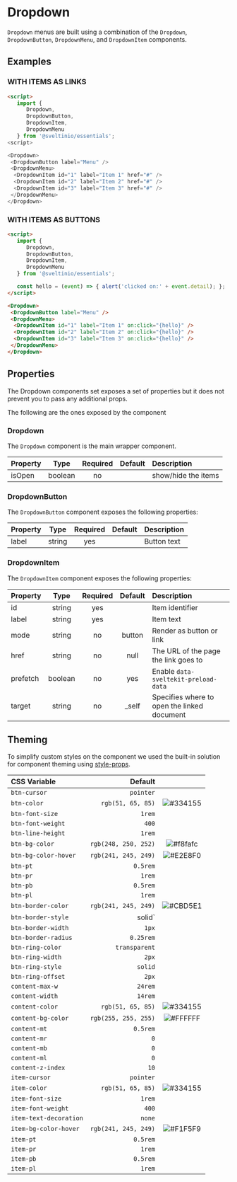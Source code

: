 # Dropdown

`Dropdown` menus are built using a combination of the `Dropdown`, `DropdownButton`, `DropdownMenu`, and `DropdownItem` components.

## Examples

### **WITH ITEMS AS LINKS**

```html
<script>
   import {
      Dropdown,
      DropdownButton,
      DropdownItem,
      DropdownMenu
   } from '@sveltinio/essentials';
<script>

<Dropdown>
 <DropdownButton label="Menu" />
 <DropdownMenu>
  <DropdownItem id="1" label="Item 1" href="#" />
  <DropdownItem id="2" label="Item 2" href="#" />
  <DropdownItem id="3" label="Item 3" href="#" />
 </DropdownMenu>
</Dropdown>
```

### **WITH ITEMS AS BUTTONS**

```html
<script>
   import {
      Dropdown,
      DropdownButton,
      DropdownItem,
      DropdownMenu
   } from '@sveltinio/essentials';

   const hello = (event) => { alert('clicked on:' + event.detail); };
</script>

<Dropdown>
 <DropdownButton label="Menu" />
 <DropdownMenu>
  <DropdownItem id="1" label="Item 1" on:click="{hello}" />
  <DropdownItem id="2" label="Item 2" on:click="{hello}" />
  <DropdownItem id="3" label="Item 3" on:click="{hello}" />
 </DropdownMenu>
</Dropdown>
```

## Properties

The Dropdown components set exposes a set of properties but it does not prevent you to pass any additional props.

The following are the ones exposed by the component

### Dropdown

The `Dropdown` component is the main wrapper component.

| Property | Type     | Required | Default  | Description         |
| :------- | :------: | :------: | :------: |:------------------- |
| isOpen   | boolean  | no       |          | show/hide the items |

### DropdownButton

The `DropdownButton` component exposes the following properties:

| Property | Type    | Required | Default  | Description |
| :------- | :-----: | :------: | :------: |:----------- |
| label    | string  | yes      |          | Button text |

### DropdownItem

The `DropdownItem` component exposes the following properties:

| Property | Type    | Required | Default  | Description                                 |
| :------- | :-----: | :------: | :------: |:------------------------------------------- |
| id       | string  | yes      |          | Item identifier                             |
| label    | string  | yes      |          | Item text                                   |
| mode     | string  | no       | button   | Render as button or link                    |
| href     | string  | no       | null     | The URL of the page the link goes to        |
| prefetch | boolean | no       | yes      | Enable `data-sveltekit-preload-data`        |
| target   | string  | no       | _self    | Specifies where to open the linked document |

## Theming

To simplify custom styles on the component we used the built-in solution for component theming using [style-props].

| CSS Variable           | Default              | |
| :--------------------- | -------------------: | :----------------------------------------------------------: |
| `btn-cursor`           | `pointer`            | |
| `btn-color`            | `rgb(51, 65, 85)`    | ![#334155](https://via.placeholder.com/15/334155/334155.png) |
| `btn-font-size`        | `1rem`               | |
| `btn-font-weight`      | `400`                | |
| `btn-line-height`      | `1rem`               | |
| `btn-bg-color`         | `rgb(248, 250, 252)` | ![#f8fafc](https://via.placeholder.com/15/f8fafc/f8fafc.png) |
| `btn-bg-color-hover`   | `rgb(241, 245, 249)` | ![#E2E8F0](https://via.placeholder.com/15/E2E8F0/E2E8F0.png) |
| `btn-pt`               | `0.5rem`             | |
| `btn-pr`               | `1rem`               | |
| `btn-pb`               | `0.5rem`             | |
| `btn-pl`               | `1rem`               | |
| `btn-border-color`     | `rgb(241, 245, 249)` | ![#CBD5E1](https://via.placeholder.com/15/CBD5E1/CBD5E1.png) |
| `btn-border-style`     | solid`               | |
| `btn-border-width`     |`1px`                 | |
| `btn-border-radius`    | `0.25rem`            | |
| `btn-ring-color`       | `transparent`        | |
| `btn-ring-width`       | `2px`                | |
| `btn-ring-style`       | `solid`              | |
| `btn-ring-offset`      | `2px`                | |
| `content-max-w`        | `24rem`              | |
| `content-width`        | `14rem`              | |
| `content-color`        | `rgb(51, 65, 85)`    | ![#334155](https://via.placeholder.com/15/334155/334155.png) |
| `content-bg-color`     | `rgb(255, 255, 255)` | ![#FFFFFF](https://via.placeholder.com/15/FFFFFF/FFFFFF.png) |
| `content-mt`           | `0.5rem`             | |
| `content-mr`           | `0`                  | |
| `content-mb`           | `0`                  | |
| `content-ml`           | `0`                  | |
| `content-z-index`      | `10`                 | |
| `item-cursor`          | `pointer`            | |
| `item-color`           | `rgb(51, 65, 85)`    | ![#334155](https://via.placeholder.com/15/334155/334155.png)  |
| `item-font-size`       | `1rem`               | |
| `item-font-weight`     | `400`                | |
| `item-text-decoration` | `none`               | |
| `item-bg-color-hover`  | `rgb(241, 245, 249)` | ![#F1F5F9](https://via.placeholder.com/15/F1F5F9/F1F5F9.png)  |
| `item-pt`              | `0.5rem`             | |
| `item-pr`              | `1rem`               | |
| `item-pb`              | `0.5rem`             | |
| `item-pl`              | `1rem`               | |


[style-props]: https://svelte.dev/docs#template-syntax-component-directives---style-props
